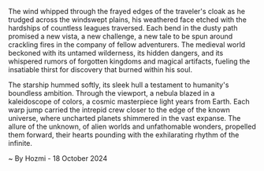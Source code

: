 
The wind whipped through the frayed edges of the traveler's cloak as he trudged across the windswept plains, his weathered face etched with the hardships of countless leagues traversed. Each bend in the dusty path promised a new vista, a new challenge, a new tale to be spun around crackling fires in the company of fellow adventurers. The medieval world beckoned with its untamed wilderness, its hidden dangers, and its whispered rumors of forgotten kingdoms and magical artifacts, fueling the insatiable thirst for discovery that burned within his soul.

The starship hummed softly, its sleek hull a testament to humanity's boundless ambition. Through the viewport, a nebula blazed in a kaleidoscope of colors, a cosmic masterpiece light years from Earth. Each warp jump carried the intrepid crew closer to the edge of the known universe, where uncharted planets shimmered in the vast expanse. The allure of the unknown, of alien worlds and unfathomable wonders, propelled them forward, their hearts pounding with the exhilarating rhythm of the infinite. 

~ By Hozmi - 18 October 2024
